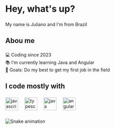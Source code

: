 <h1 align="left">Hey, what's up?</h1>

###

<p align="left">My name is Juliano and I'm from Brazil</p>

###

<h2 align="left">Abou me</h2>

###

<p align="left">💻 Coding since 2023<br>📚 I'm currently learning Java and Angular<br>🎯 Goals: Do my best to get my first job in the field</p>

###

<h2 align="left">I code mostly with</h2>

###

<div align="left">
  <img src="https://cdn.jsdelivr.net/gh/devicons/devicon/icons/javascript/javascript-original.svg" height="40" alt="javascript logo"  />
  <img width="12" />
  <img src="https://cdn.jsdelivr.net/gh/devicons/devicon/icons/typescript/typescript-original.svg" height="40" alt="typescript logo"  />
  <img width="12" />
  <img src="https://cdn.jsdelivr.net/gh/devicons/devicon/icons/java/java-original.svg" height="40" alt="java logo"  />
  <img width="12" />
  <img src="https://cdn.jsdelivr.net/gh/devicons/devicon/icons/angularjs/angularjs-original.svg" height="40" alt="angularjs logo"  />
</div>

###

<img src="https://raw.githubusercontent.com/Juliano1504/Juliano1504/output/snake.svg" alt="Snake animation" />

###
